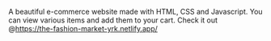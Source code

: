 A beautiful e-commerce website made with HTML, CSS and Javascript. You can view various items and add them to your cart. Check it out @https://the-fashion-market-yrk.netlify.app/
